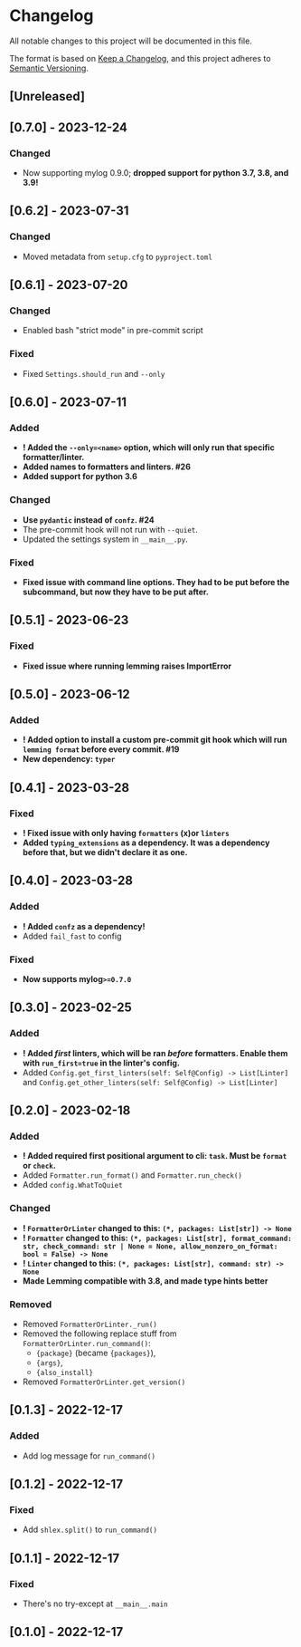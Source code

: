 # Changelog

All notable changes to this project will be documented in this file.

The format is based on [Keep a Changelog](https://keepachangelog.com/en/1.0.0/), and this project adheres to [Semantic Versioning](https://semver.org/spec/v2.0.0.html).

## [Unreleased]

## [0.7.0] - 2023-12-24

### Changed

- Now supporting mylog 0.9.0; **dropped support for python 3.7, 3.8, and 3.9!**

## [0.6.2] - 2023-07-31

### Changed

- Moved metadata from `setup.cfg` to `pyproject.toml`

## [0.6.1] - 2023-07-20

### Changed

- Enabled bash "strict mode" in pre-commit script

### Fixed

- Fixed `Settings.should_run` and `--only`

## [0.6.0] - 2023-07-11

### Added

- **! Added the `--only=<name>` option, which will only run that specific formatter/linter.**
- **Added names to formatters and linters. #26**
- **Added support for python 3.6**

### Changed

- **Use `pydantic` instead of `confz`. #24**
- The pre-commit hook will not run with `--quiet`.
- Updated the settings system in `__main__.py`.

### Fixed

- **Fixed issue with command line options. They had to be put before the subcommand, but now they have to be put after.**

## [0.5.1] - 2023-06-23

### Fixed

- **Fixed issue where running lemming raises ImportError**

## [0.5.0] - 2023-06-12

### Added

- **! Added option to install a custom pre-commit git hook which will run `lemming format` before every commit. #19**
- **New dependency: `typer`**

## [0.4.1] - 2023-03-28

### Fixed

- **! Fixed issue with only having `formatters` (x)or `linters`**
- **Added `typing_extensions` as a dependency. It was a dependency before that, but we didn't declare it as one.**

## [0.4.0] - 2023-03-28

### Added

- **! Added `confz` as a dependency!**
- Added `fail_fast` to config

### Fixed

- **Now supports mylog`>=0.7.0`**

## [0.3.0] - 2023-02-25

### Added

- **! Added _first_ linters, which will be ran _before_ formatters. Enable them with `run_first=true` in the linter's config.**
- Added `Config.get_first_linters(self: Self@Config) -> List[Linter]` and `Config.get_other_linters(self: Self@Config) -> List[Linter]`

## [0.2.0] - 2023-02-18

### Added

- **! Added required first positional argument to cli: `task`. Must be `format` or `check`.**
- Added `Formatter.run_format()` and `Formatter.run_check()`
- Added `config.WhatToQuiet`

### Changed

- **! `FormatterOrLinter` changed to this: `(*, packages: List[str]) -> None`**
- **! `Formatter` changed to this: `(*, packages: List[str], format_command: str, check_command: str | None = None, allow_nonzero_on_format: bool = False) -> None`**
- **! `Linter` changed to this: `(*, packages: List[str], command: str) -> None`**
- **Made Lemming compatible with 3.8, and made type hints better**

### Removed

- Removed `FormatterOrLinter._run()`
- Removed the following replace stuff from `FormatterOrLinter.run_command()`:
  - `{package}` (became `{packages}`),
  - `{args}`,
  - `{also_install}`
- Removed `FormatterOrLinter.get_version()`

## [0.1.3] - 2022-12-17

### Added

- Add log message for `run_command()`

## [0.1.2] - 2022-12-17

### Fixed

- Add `shlex.split()` to `run_command()`

## [0.1.1] - 2022-12-17

### Fixed

- There's no try-except at `__main__.main`

## [0.1.0] - 2022-12-17
